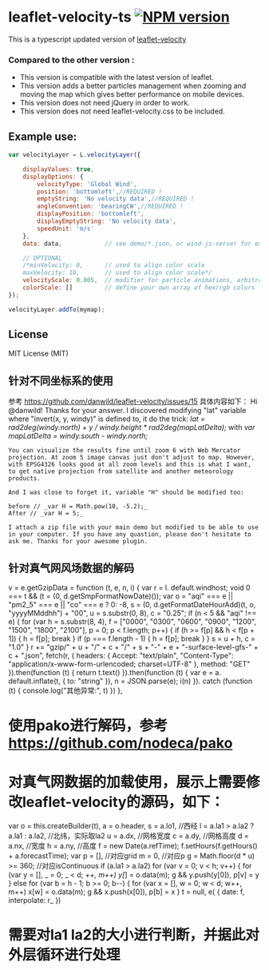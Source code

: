 # leaflet-velocity-ts [![NPM version][npm-image]][npm-url]

This is a typescript updated version of [leaflet-velocity](https://github.com/danwild/leaflet-velocity)

### Compared to the other version :
* This version is compatible with the latest version of leaflet.
* This version adds a better particles management when zooming and moving the map which gives better performance on mobile devices.
* This version does not need jQuery in order to work.
* This version does not need leaflet-velocity.css to be included.

## Example use:
```javascript
var velocityLayer = L.velocityLayer({

	displayValues: true,
	displayOptions: {
		velocityType: 'Global Wind',
		position: 'bottomleft',//REQUIRED !
		emptyString: 'No velocity data',//REQUIRED !
		angleConvention: 'bearingCW',//REQUIRED !
		displayPosition: 'bottomleft',
		displayEmptyString: 'No velocity data',
		speedUnit: 'm/s'
	},
	data: data,            // see demo/*.json, or wind-js-server for example data service

	// OPTIONAL
	/*minVelocity: 0,      // used to align color scale
	maxVelocity: 10,       // used to align color scale*/
	velocityScale: 0.005,  // modifier for particle animations, arbitrarily defaults to 0.005
	colorScale: []         // define your own array of hex/rgb colors
});

velocityLayer.addTo(mymap);
```
## License
MIT License (MIT)


[npm-image]: https://badge.fury.io/js/leaflet-velocity-ts.svg
[npm-url]: https://www.npmjs.com/package/leaflet-velocity-ts

## 针对不同坐标系的使用
参考 https://github.com/danwild/leaflet-velocity/issues/15
	具体内容如下：
	Hi @danwild! Thanks for your answer. I discovered modifying "lat" variable where "invert(x, y, windy)" is defined to, it do the trick:
	_lat = rad2deg(windy.north) + y / windy.height * rad2deg(mapLatDelta);_
	with _var mapLatDelta = windy.south - windy.north;_

	You can visualize the results fine until zoom 6 with Web Mercator projection. At zoom 5 image canvas just don't adjust to map. However, with EPSG4326 looks good at all zoom levels and this is what I want, to get native projection from satellite and another meteorology products.

	And I was close to forget it, variable "H" should be modified too:

	before // _var H = Math.pow(10, -5.2);_
	After // _var H = 5;_

	I attach a zip file with your main demo but modified to be able to use in your computer. If you have any quastion, please don't hesitate to ask me. Thanks for your awesome plugin.

## 针对真气网风场数据的解码
v = e.getGzipData = function (t, e, n, i)
        {
            var r = l.
        default.windhost;
            void 0 === t && (t = (0, d.getSmpFormatNowDate)());
            var o = "aqi" === e || "pm2_5" === e || "co" === e ? 0:
            -8,
                s = (0, d.getFormatDateHourAdd)(t, o, "yyyyMMddhh") + "00",
                u = s.substr(0, 8),
                c = "0.25";
            if (n < 5 && "aqi" !== e)
                {
                    for (var h = s.substr(8, 4), f = ["0000", "0300", "0600", "0900", "1200", "1500", "1800", "2100"], p = 0; p < f.length; p++)
                    {
                        if (h >= f[p] && h < f[p + 1])
                        {
                            h = f[p];
                            break
                        }
                        if (p === f.length - 1)
                        {
                            h = f[p];
                            break
                        }
                    }
                    s = u + h,
                    c = "1.0"
                }
            r += "gzip/" + u + "/" + c + "/" + s + "-" + e + "-surface-level-gfs-" + c + ".json",
            fetch(r, {
                    headers: {
                        Accept: "text/plain",
                        "Content-Type": "application/x-www-form-urlencoded; charset=UTF-8"
                    },
                    method: "GET"
                }).then(function (t)
                {
                    return t.text()
                }).then(function (t)
                {
                    var e = a.
                default.inflate(t, {
                        to: "string"
                    }),
                        n = JSON.parse(e);
                    i(n)
                }).
            catch (function (t)
                {
                    console.log("其他异常:", t)
                })
        },
	
# 使用pako进行解码，参考 https://github.com/nodeca/pako
# 对真气网数据的加载使用，展示上需要修改leaflet-velocity的源码，如下：
var o = this.createBuilder(t),
                            a = o.header,
                            s = a.lo1, //西经
                            l = a.la1 > a.la2 ? a.la1 : a.la2, //北纬，实际取la2
                            u = a.dx, //网格宽度
                            c = a.dy, //网格高度
                            d = a.nx, //宽度
                            h = a.ny, //高度
                            f = new Date(a.refTime);
                        f.setHours(f.getHours() + a.forecastTime);
                        var p = [], //对应grid
                            m = 0, //对应p
                            g = Math.floor(d * u) >= 360; //对应isContinuous
                        if (a.la1 > a.la2) for (var v = 0; v < h; v++)
                            {
                                for (var y = [], _ = 0; _ < d; _++, m++) y[_] = o.data(m);
                                g && y.push(y[0]),
                                p[v] = y
                            }
                        else for (var b = h - 1; b >= 0; b--)
                            {
                                for (var x = [], w = 0; w < d; w++, m++) x[w] = o.data(m);
                                g && x.push(x[0]),
                                p[b] = x
                            }
                        t = null,
                        e(
                            {
                                date: f,
                                interpolate: r_
                            })
# 需要对la1 la2的大小进行判断，并据此对外层循环进行处理
